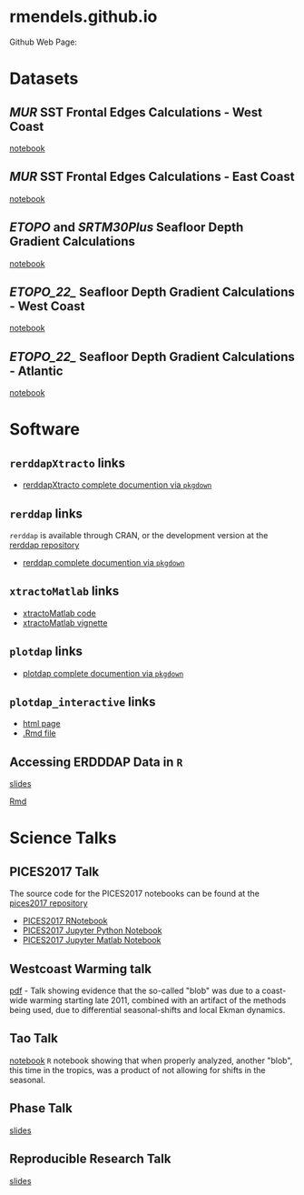 # rmendels.github.io
Github Web Page:

# Datasets

## *MUR* SST Frontal Edges Calculations - West Coast

[notebook](https://github.com/rmendels/fronts_pacific/blob/main/fronts_pacific.ipynb)

## *MUR* SST Frontal Edges Calculations - East Coast

[notebook](https://github.com/rmendels/fronts_atlantic/blob/main/fronts_atlantic.ipynb)


## *ETOPO* and *SRTM30Plus* Seafloor Depth Gradient Calculations

[notebook](https://rmendels.github.io/seafloor_gradient_doc.html)

## *ETOPO_22_* Seafloor Depth Gradient Calculations - West Coast

[notebook](https://github.com/rmendels/seafloor_gradient_new/blob/main/etopo_22_seafloor_gradient.ipynb)

## *ETOPO_22_* Seafloor Depth Gradient Calculations - Atlantic

[notebook](https://github.com/rmendels/seafloor_gradient_atlantic/blob/main/etopo_22_seafloor_gradient_atlantic.ipynb)


# Software


## `rerddapXtracto` links


* [rerddapXtracto complete documention via `pkgdown`](https://rmendels.github.io/rerddapXtracto_docs)

## `rerddap` links

`rerddap` is available through CRAN,  or the development version at the [rerddap repository](https://github.com/ropensci/rerddap)

* [rerddap complete documention via `pkgdown`](https://rmendels.github.io/rerddap_docs)

## `xtractoMatlab`  links

* [xtractoMatlab code](https://github.com/rmendels/xtractoMatlab)
* [xtractoMatlab vignette](https://github.com/rmendels/xtractoMatlab/vignette.html)


## `plotdap`  links

* [plotdap complete documention via `pkgdown`](https://rmendels.github.io/plotdap_docs)

## `plotdap_interactive` links

* [html page](https://rmendels.github.io/plotdap_interactive/make_plotdap_interactive.html)
* [.Rmd file](https://rmendels.github.io/plotdap_interactive/make_plotdap_interactive.Rmd)

## Accessing ERDDDAP Data in `R`

[slides](https://rmendels.github.io/R_erddap_talk/r_erddap_talk.html)

[Rmd](https://rmendels.github.io/R_erddap_talk/r_erddap_talk.Rmd)


#  Science Talks

## PICES2017 Talk

The source code for the PICES2017 notebooks can be found at the [pices2017 repository](https://github.com/rmendels/pices2017)

* [PICES2017 RNotebook](https://rmendels.github.io/pices2017.nb.html)
* [PICES2017 Jupyter Python Notebook](https://rmendels.github.io/pices2017Notebook.html)
* [PICES2017 Jupyter Matlab Notebook](https://rmendels.github.io/pices2017MNotebook.html)

## Westcoast Warming talk

[pdf](https://rmendels.github.io/WestCoastWarming.pdf)  - Talk showing evidence that the so-called "blob" was due to a coast-wide warming starting late 2011,  combined with an artifact of the methods being used,  due to differential seasonal-shifts and local Ekman dynamics.


## Tao Talk

[notebook](https://rmendels.github.io/TaoTalk.Rmd)  `R` notebook showing that when properly analyzed, another "blob", this time in the tropics, was a product of not allowing for shifts in the seasonal.

 
## Phase Talk

[slides](https://rmendels.github.io/phase_talk/phase_talk.html)

## Reproducible Research Talk

[slides](https://rmendels.github.io/repro_talk/Repro_talk.html)





